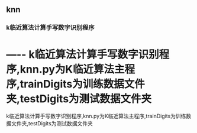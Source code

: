 knn
---
### k临近算法计算手写数字识别程序
—--
k临近算法计算手写数字识别程序,knn.py为K临近算法主程序,trainDigits为训练数据文件夹,testDigits为测试数据文件夹
=======
k临近算法计算手写数字识别程序,knn.py为K临近算法主程序,trainDigits为训练数据文件夹,testDigits为测试数据文件夹
